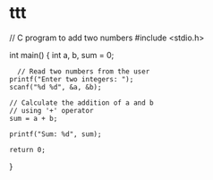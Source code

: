 # ttt
// C program to add two numbers
#include <stdio.h>

int main() {
    int a, b, sum = 0;
  
      // Read two numbers from the user
    printf("Enter two integers: ");
    scanf("%d %d", &a, &b);

    // Calculate the addition of a and b
    // using '+' operator
    sum = a + b;

    printf("Sum: %d", sum);

    return 0;
}
